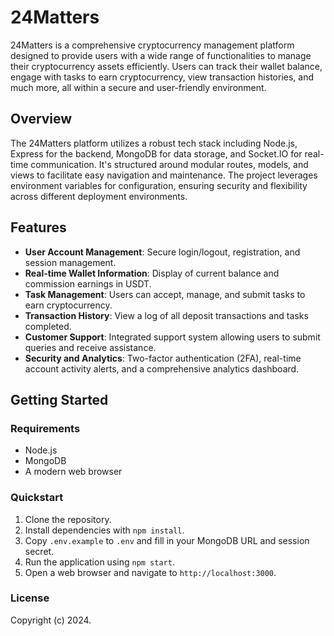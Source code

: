 # 24Matters

24Matters is a comprehensive cryptocurrency management platform designed to provide users with a wide range of functionalities to manage their cryptocurrency assets efficiently. Users can track their wallet balance, engage with tasks to earn cryptocurrency, view transaction histories, and much more, all within a secure and user-friendly environment.

## Overview

The 24Matters platform utilizes a robust tech stack including Node.js, Express for the backend, MongoDB for data storage, and Socket.IO for real-time communication. It's structured around modular routes, models, and views to facilitate easy navigation and maintenance. The project leverages environment variables for configuration, ensuring security and flexibility across different deployment environments.

## Features

- **User Account Management**: Secure login/logout, registration, and session management.
- **Real-time Wallet Information**: Display of current balance and commission earnings in USDT.
- **Task Management**: Users can accept, manage, and submit tasks to earn cryptocurrency.
- **Transaction History**: View a log of all deposit transactions and tasks completed.
- **Customer Support**: Integrated support system allowing users to submit queries and receive assistance.
- **Security and Analytics**: Two-factor authentication (2FA), real-time account activity alerts, and a comprehensive analytics dashboard.

## Getting Started

### Requirements

- Node.js
- MongoDB
- A modern web browser

### Quickstart

1. Clone the repository.
2. Install dependencies with `npm install`.
3. Copy `.env.example` to `.env` and fill in your MongoDB URL and session secret.
4. Run the application using `npm start`.
5. Open a web browser and navigate to `http://localhost:3000`.

### License

Copyright (c) 2024.